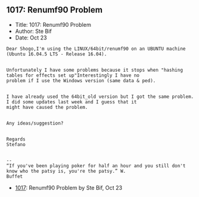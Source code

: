 ## 1017: Renumf90 Problem

- Title: 1017: Renumf90 Problem
- Author: Ste Bif
- Date: Oct 23
```
Dear Shogo,I'm using the LINUX/64bit/renumf90 on an UBUNTU machine (Ubuntu 16.04.5 LTS - Release 16.04).


Unfortunately I have some problems because it stops when "hashing tables for effects set up"Interestingly I have no
problem if I use the Windows version (same data & ped).


I have already used the 64bit_old version but I got the same problem. I did some updates last week and I guess that it
might have caused the problem.


Any ideas/suggestion?


Regards
Stefano


-- 
“If you've been playing poker for half an hour and you still don't know who the patsy is, you're the patsy.” W.
Buffet
```

- [1017](1017.md): Renumf90 Problem by Ste Bif, Oct 23
